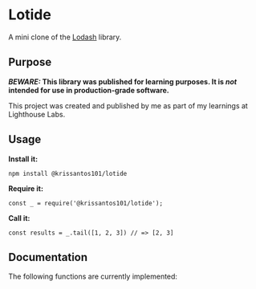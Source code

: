 # Lotide

A mini clone of the [Lodash](https://lodash.com) library.

## Purpose

**_BEWARE:_ This library was published for learning purposes. It is _not_ intended for use in production-grade software.**

This project was created and published by me as part of my learnings at Lighthouse Labs. 

## Usage

**Install it:**

`npm install @krissantos101/lotide`

**Require it:**

`const _ = require('@krissantos101/lotide');`

**Call it:**

`const results = _.tail([1, 2, 3]) // => [2, 3]`

## Documentation

The following functions are currently implemented: